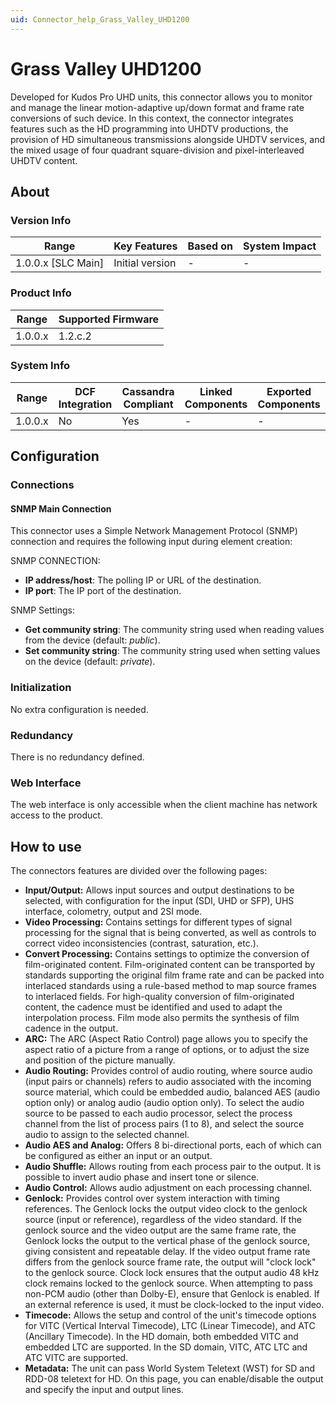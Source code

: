 ```yaml
---
uid: Connector_help_Grass_Valley_UHD1200
---
```


# Grass Valley UHD1200

Developed for Kudos Pro UHD units, this connector allows you to monitor and manage the linear motion-adaptive up/down format and frame rate conversions of such device. In this context, the connector integrates features such as the HD programming into UHDTV productions, the provision of HD simultaneous transmissions alongside UHDTV services, and the mixed usage of four quadrant square-division and pixel-interleaved UHDTV content.

## About

### Version Info

| Range                | Key Features     | Based on     | System Impact     |
|----------------------|------------------|--------------|-------------------|
| 1.0.0.x [SLC Main]   | Initial version  | -            | -                 |

### Product Info

| Range     | Supported Firmware     |
|-----------|------------------------|
| 1.0.0.x   | 1.2.c.2                |

### System Info

| Range     | DCF Integration     | Cassandra Compliant     | Linked Components     | Exported Components     |
|-----------|---------------------|-------------------------|-----------------------|-------------------------|
| 1.0.0.x   | No                  | Yes                     | -                     | -                       |

## Configuration

### Connections

#### SNMP Main Connection

This connector uses a Simple Network Management Protocol (SNMP) connection and requires the following input during element creation:

SNMP CONNECTION:

- **IP address/host**: The polling IP or URL of the destination.
- **IP port**: The IP port of the destination.

SNMP Settings:

- **Get community string**: The community string used when reading values from the device (default: *public*).
- **Set community string**: The community string used when setting values on the device (default: *private*).

### Initialization

No extra configuration is needed.

### Redundancy

There is no redundancy defined.

### Web Interface

The web interface is only accessible when the client machine has network access to the product.

## How to use

The connectors features are divided over the following pages:

- **Input/Output:** Allows input sources and output destinations to be selected, with configuration for the input (SDI, UHD or SFP), UHS interface, colometry, output and 2SI mode.
- **Video Processing:** Contains settings for different types of signal processing for the signal that is being converted, as well as controls to correct video inconsistencies (contrast, saturation, etc.).
- **Convert Processing:** Contains settings to optimize the conversion of film-originated content. Film-originated content can be transported by standards supporting the original film frame rate and can be packed into interlaced standards using a rule-based method to map source frames to interlaced fields. For high-quality conversion of film-originated content, the cadence must be identified and used to adapt the interpolation process. Film mode also permits the synthesis of film cadence in the output.
- **ARC:** The ARC (Aspect Ratio Control) page allows you to specify the aspect ratio of a picture from a range of options, or to adjust the size and position of the picture manually.
- **Audio Routing:** Provides control of audio routing, where source audio (input pairs or channels) refers to audio associated with the incoming source material, which could be embedded audio, balanced AES (audio option only) or analog audio (audio option only). To select the audio source to be passed to each audio processor, select the process channel from the list of process pairs (1 to 8), and select the source audio to assign to the selected channel.
- **Audio AES and Analog:** Offers 8 bi-directional ports, each of which can be configured as either an input or an output.
- **Audio Shuffle:** Allows routing from each process pair to the output. It is possible to invert audio phase and insert tone or silence.
- **Audio Control:** Allows audio adjustment on each processing channel.
- **Genlock:** Provides control over system interaction with timing references. The Genlock locks the output video clock to the genlock source (input or reference), regardless of the video standard. If the genlock source and the video output are the same frame rate, the Genlock locks the output to the vertical phase of the genlock source, giving consistent and repeatable delay. If the video output frame rate differs from the genlock source frame rate, the output will "clock lock" to the genlock source. Clock lock ensures that the output audio 48 kHz clock remains locked to the genlock source. When attempting to pass non-PCM audio (other than Dolby-E), ensure that Genlock is enabled. If an external reference is used, it must be clock-locked to the input video.
- **Timecode:** Allows the setup and control of the unit's timecode options for VITC (Vertical Interval Timecode), LTC (Linear Timecode), and ATC (Ancillary Timecode). In the HD domain, both embedded VITC and embedded LTC are supported. In the SD domain, VITC, ATC LTC and ATC VITC are supported.
- **Metadata:** The unit can pass World System Teletext (WST) for SD and RDD-08 teletext for HD. On this page, you can enable/disable the output and specify the input and output lines.
